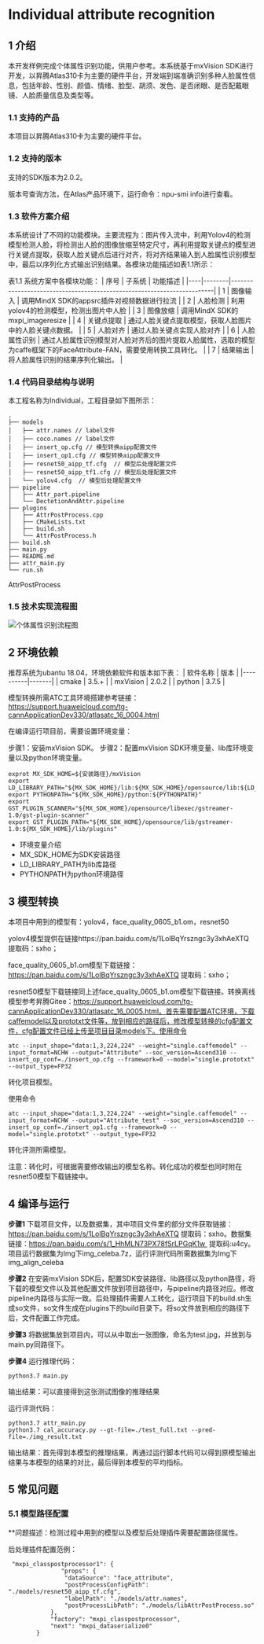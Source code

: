 # Individual attribute recognition

## 1 介绍
本开发样例完成个体属性识别功能，供用户参考。本系统基于mxVision SDK进行开发，以昇腾Atlas310卡为主要的硬件平台，开发端到端准确识别多种人脸属性信息，包括年龄、性别、颜值、情绪、脸型、胡须、发色、是否闭眼、是否配戴眼镜、人脸质量信息及类型等。

### 1.1 支持的产品

本项目以昇腾Atlas310卡为主要的硬件平台。

### 1.2 支持的版本

支持的SDK版本为2.0.2。

版本号查询方法，在Atlas产品环境下，运行命令：npu-smi info进行查看。


### 1.3 软件方案介绍

本系统设计了不同的功能模块。主要流程为：图片传入流中，利用Yolov4的检测模型检测人脸，将检测出人脸的图像放缩至特定尺寸，再利用提取关键点的模型进行关键点提取，获取人脸关键点后进行对齐，将对齐结果输入到人脸属性识别模型中，最后以序列化方式输出识别结果。各模块功能描述如表1.1所示：

表1.1 系统方案中各模块功能：
| 序号 | 子系统    | 功能描述                                                                   |
|----|--------|------------------------------------------------------------------------|
| 1  | 图像输入   | 调用MindX SDK的appsrc插件对视频数据进行拉流                                          |
| 2  | 人脸检测   | 利用yolov4的检测模型，检测出图片中人脸                                                 |
| 3  | 图像放缩   | 调用MindX SDK的mxpi_imageresize                                           |
| 4  | 关键点提取  | 通过人脸关键点提取模型，获取人脸图片中的人脸关键点数据。                                           |
| 5  | 人脸对齐   | 通过人脸关键点实现人脸对齐                                                          |
| 6  | 人脸属性识别 | 通过人脸属性识别模型对人脸对齐后的图片提取人脸属性，选取的模型为caffe框架下的FaceAttribute-FAN，需要使用转换工具转化。 |
| 7  | 结果输出   | 将人脸属性识别的结果序列化输出。                                                       |

### 1.4 代码目录结构与说明

本工程名称为Individual，工程目录如下图所示：

```
.
├── models
│   ├── attr.names // label文件
│   ├── coco.names // label文件
│   ├── insert_op.cfg // 模型转换aipp配置文件
│   ├── insert_op1.cfg // 模型转换aipp配置文件
│   ├── resnet50_aipp_tf.cfg  // 模型后处理配置文件
│   ├── resnet50_aipp_tf1.cfg // 模型后处理配置文件
│   └── yolov4.cfg  // 模型后处理配置文件
├── pipeline
│   ├── Attr_part.pipeline
│   └── DectetionAndAttr.pipeline
├── plugins
│   ├── AttrPostProcess.cpp
│   ├── CMakeLists.txt
│   ├── build.sh
│   └── AttrPostProcess.h
├── build.sh
├── main.py
├── README.md
├── attr_main.py
└── run.sh
```
AttrPostProcess


### 1.5 技术实现流程图

![个体属性识别流程图](https://images.gitee.com/uploads/images/2021/0819/151524_0f54a517_9366121.png "屏幕截图.png")





## 2 环境依赖

推荐系统为ubantu 18.04，环境依赖软件和版本如下表：
| 软件名称     | 版本    |
|----------|-------|
| cmake    | 3.5.+ |
| mxVision | 2.0.2 |
| python   | 3.7.5 |

模型转换所需ATC工具环境搭建参考链接：https://support.huaweicloud.com/tg-cannApplicationDev330/atlasatc_16_0004.html


在编译运行项目前，需要设置环境变量：

步骤1：安装mxVision SDK。
步骤2：配置mxVision SDK环境变量、lib库环境变量以及python环境变量。

```
exprot MX_SDK_HOME=${安装路径}/mxVision
export LD_LIBRARY_PATH="${MX_SDK_HOME}/lib:${MX_SDK_HOME}/opensource/lib:${LD_LIBRARY_PATH}"
export PYTHONPATH="${MX_SDK_HOME}/python:${PYTHONPATH}"
export GST_PLUGIN_SCANNER="${MX_SDK_HOME}/opensource/libexec/gstreamer-1.0/gst-plugin-scanner"
export GST_PLUGIN_PATH="${MX_SDK_HOME}/opensource/lib/gstreamer-1.0:${MX_SDK_HOME}/lib/plugins"
```

- 环境变量介绍
- MX_SDK_HOME为SDK安装路径
- LD_LIBRARY_PATH为lib库路径
- PYTHONPATH为python环境路径





## 3 模型转换
本项目中用到的模型有：yolov4，face_quality_0605_b1.om，resnet50

yolov4模型提供在链接https://pan.baidu.com/s/1LolBqYrszngc3y3xhAeXTQ 提取码：sxho；

face_quality_0605_b1.om模型下载链接：https://pan.baidu.com/s/1LolBqYrszngc3y3xhAeXTQ 提取码：sxho；

resnet50模型下载链接同上述face_quality_0605_b1.om模型下载链接。转换离线模型参考昇腾Gitee：https://support.huaweicloud.com/tg-cannApplicationDev330/atlasatc_16_0005.html。首先需要配置ATC环境，下载caffemodel以及prototxt文件等，放到相应的路径后，修改模型转换的cfg配置文件，cfg配置文件已经上传至项目目录models下。使用命令

```
atc --input_shape="data:1,3,224,224" --weight="single.caffemodel" --input_format=NCHW --output="Attribute" --soc_version=Ascend310 --insert_op_conf=./insert_op.cfg --framework=0 --model="single.prototxt" --output_type=FP32
```
转化项目模型。

使用命令
```
atc --input_shape="data:1,3,224,224" --weight="single.caffemodel" --input_format=NCHW --output="Attribute_test" --soc_version=Ascend310 --insert_op_conf=./insert_op1.cfg --framework=0 --model="single.prototxt" --output_type=FP32
```
转化评测所需模型。

注意：转化时，可根据需要修改输出的模型名称。转化成功的模型也同时附在resnet50模型下载链接中。

## 4 编译与运行

**步骤1**
下载项目文件，以及数据集，其中项目文件里的部分文件获取链接：https://pan.baidu.com/s/1LolBqYrszngc3y3xhAeXTQ 提取码：sxho。数据集链接：https://pan.baidu.com/s/1_HhMLN73PX78fSrLPGqK1w  提取码:u4cy。项目运行数据集为Img下img_celeba.7z，运行评测代码所需数据集为Img下img_align_celeba

**步骤2**
在安装mxVision SDK后，配置SDK安装路径、lib路径以及python路径，将下载的模型文件以及其他配置文件放到项目路径中，与pipeline内路径对应。修改pipeline内路径与实际一致。后处理插件需要人工转化，运行项目下的build.sh生成so文件，so文件生成在plugins下的build目录下。将so文件放到相应的路径下后，文件配置工作完成。

**步骤3** 
将数据集放到项目内，可以从中取出一张图像，命名为test.jpg，并放到与main.py同路径下。

**步骤4**
运行推理代码：

```
python3.7 main.py
```
输出结果：可以直接得到这张测试图像的推理结果

运行评测代码：

```
python3.7 attr_main.py
python3.7 cal_accuracy.py --gt-file=./test_full.txt --pred-file=./img_result.txt
```
输出结果：首先得到本模型的推理结果，再通过运行脚本代码可以得到原模型输出结果与本模型的结果的对比，最后得到本模型的平均指标。


## 5 常见问题

### 5.1 模型路径配置

**问题描述：检测过程中用到的模型以及模型后处理插件需要配置路径属性。

后处理插件配置范例：
```
 "mxpi_classpostprocessor1": {
               "props": {
                "dataSource": "face_attribute",
                "postProcessConfigPath": "./models/resnet50_aipp_tf.cfg",
                "labelPath": "./models/attr.names",
                "postProcessLibPath": "./models/libAttrPostProcess.so"
            },
            "factory": "mxpi_classpostprocessor",
            "next": "mxpi_dataserialize0"
        }
```

